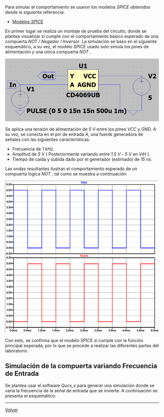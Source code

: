 
Para simular el comportamiento se usaron los modelos _SPICE_ obtenidos desde la siguiente referencia:

* [Modelos _SPICE_](https://github.com/digital-electronics-UNAL/2024-2/tree/main/labs/lab01/spice)

En primer lugar se realiza un montaje de prueba del circuito, donde se plantea visualizar si cumple con el comportamiento básico esperado de una compuerta *NOT / Negador / Inversor*. La simulación se baso en el siguiente esquemático, a su vez, el modelo _SPICE_ usado solo simula los pines de alimentación y una única compuerta _NOT_ .

![](Imagenes/IMCD4.png)

Se aplica una tensión de alimentación de *5 V* entre los pines _VCC_ y _GND_. A su vez, se conecta en el pin de entrada _A_, una fuente generadora de señales con las siguientes características:

* Frecuencia de *1 kHz*.
* Amplitud de *5 V* ( Posteriormente variando entre *1.5 V* - *5 V* en _ViH_ ).
* Tiempo de caída y subida dado por el generador (estimado) de *15 ns*.

Las ondas resultantes ilustran el comportamiento esperado de un compuerta lógica _NOT_ , tal como se muestra a continuación:

![|400](Imagenes/Im6CD.png)

Con esto, se confirma que el modelo _SPICE_ si cumple con la función principal esperada, por lo que se procede a realizar las diferentes partes del laboratorio.


## Simulación de la compuerta variando Frecuencia de Entrada

Se plantea usar el software _Qucs_s_ para generar una simulación donde se varia la frecuencia de la señal de entrada que se invierte. A continuación se presenta el esquemático:



 
---

[Volver](https://github.com/juamorenogo/Digital_2024_2/tree/main/Lab_01/SN70LS04)